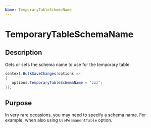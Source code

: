 ```yaml
---
Name: TemporaryTableSchemaName
---
```


# TemporaryTableSchemaName

## Description

Gets or sets the schema name to use for the temporary table.

```csharp
context.BulkSaveChanges(options =>
{
   options.TemporaryTableSchemaName = "zzz";
});
```

## Purpose
In very rare occasions, you may need to specify a schema name. For example, when also using `UsePermanentTable` option.

